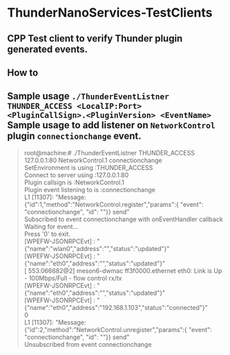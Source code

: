 # ThunderNanoServices-TestClients  
CPP Test client to verify Thunder plugin generated events.  
---  
## How to  
Sample usage `./ThunderEventListner THUNDER_ACCESS <LocalIP:Port> <PluginCallSign>.<PluginVersion> <EventName>`  
Sample usage to add listener on `NetworkControl` plugin `connectionchange` event.  
---  
> root@machine:# ./ThunderEventListner THUNDER_ACCESS 127.0.0.1:80 NetworkControl.1 connectionchange  
> SetEnvironment is using :THUNDER_ACCESS  
> Connect to server using :127.0.0.1:80  
> Plugin callsign is :NetworkControl.1  
> Plugin event listening to is :connectionchange  
>      L1 [11307]: "Message: {"id":1,"method":"NetworkControl.register","params":{ "event": "connectionchange", "id": ""}} send"  
> Subscribed to event connectionchange with onEventHandler callback  
> Waiting for event...  
> Press '0' to exit.  
> [WPEFW-JSONRPCEvt] : "{\"name\":\"wlan0\",\"address\":\"\",\"status\":\"updated\"}"  
> [WPEFW-JSONRPCEvt] : "{\"name\":\"eth0\",\"address\":\"\",\"status\":\"updated\"}"  
> [  553.066682@2] meson6-dwmac ff3f0000.ethernet eth0: Link is Up - 100Mbps/Full - flow control rx/tx  
> [WPEFW-JSONRPCEvt] : "{\"name\":\"eth0\",\"address\":\"\",\"status\":\"updated\"}"  
> [WPEFW-JSONRPCEvt] : "{\"name\":\"eth0\",\"address\":\"192.168.1.103\",\"status\":\"connected\"}"  
> 0  
>      L1 [11307]: "Message: {"id":2,"method":"NetworkControl.unregister","params":{ "event": "connectionchange", "id": ""}} send"  
> Unsubscribed from event connectionchange  
